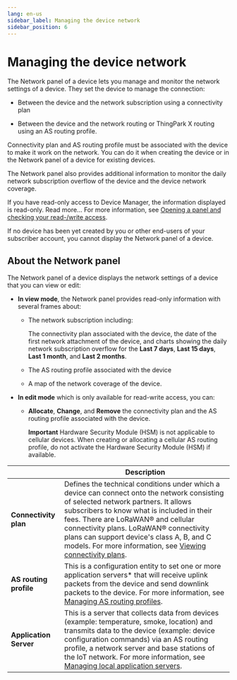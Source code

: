 ```yaml
---
lang: en-us
sidebar_label: Managing the device network
sidebar_position: 6
---
```


# Managing the device network

The Network panel of a device lets you manage and monitor the network
settings of a device. They set the device to manage the connection:

- Between the device and the network subscription using a connectivity
  plan

- Between the device and the network routing or ThingPark X routing
  using an AS routing profile.

Connectivity plan and AS routing profile must be associated with the
device to make it work on the network. You can do it when creating the
device or in the Network panel of a device for existing devices.

The Network panel also provides additional information to monitor the
daily network subscription overflow of the device and the device network
coverage.

If you have read-only access to Device Manager, the information
displayed is read-only. Read more\... For more information, see [Opening
a panel and checking your read-/write
access](../use-interface.md#opening-a-panel-and-checking-your-read-write-access).

If no device has been yet created by you or other end-users of your
subscriber account, you cannot display the Network panel of a device.

## About the Network panel

The Network panel of a device displays the network settings of a device
that you can view or edit:

- **In view mode**, the Network panel provides read-only information
  with several frames about:

  - The network subscription including:

    The connectivity plan associated with the device, the date of the
    first network attachment of the device, and charts showing the daily
    network subscription overflow for the **Last 7 days**, **Last 15
    days**, **Last 1 month**, and **Last 2 months**.

  - The AS routing profile associated with the device

  - A map of the network coverage of the device.

- **In edit mode** which is only available for read-write access, you
  can:

  - **Allocate**, **Change**, and **Remove** the connectivity plan and
    the AS routing profile associated with the device.

    **Important** Hardware Security Module (HSM) is not applicable to
    cellular devices. When creating or allocating a cellular AS routing
    profile, do not activate the Hardware Security Module (HSM) if
    available.

|                          | Description                                                                                                                                                                                                                                                                                                                                                                                                     |
|--------------------------|-----------------------------------------------------------------------------------------------------------------------------------------------------------------------------------------------------------------------------------------------------------------------------------------------------------------------------------------------------------------------------------------------------------------|
| **Connectivity plan**    | Defines the technical conditions under which a device can connect onto the network consisting of selected network partners. It allows subscribers to know what is included in their fees. There are LoRaWAN® and cellular connectivity plans. LoRaWAN® connectivity plans can support device's class A, B, and C models. For more information, see [Viewing connectivity plans](../view-connectivity-plans.md). |
| **AS routing profile**   | This is a configuration entity to set one or more application servers\* that will receive uplink packets from the device and send downlink packets to the device. For more information, see [Managing AS routing profiles](../manage-as-routing-profiles/index.md).                                                                                                                                             |
| **Application Server** | This is a server that collects data from devices (example: temperature, smoke, location) and transmits data to the device (example: device configuration commands) via an AS routing profile, a network server and base stations of the IoT network. For more information, see [Managing local application servers](../manage-local-application-servers/index.md).                                              |
